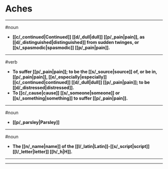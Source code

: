 # Aches
---
#noun
- **[[c/_continued|Continued]] [[d/_dull|dull]] [[p/_pain|pain]], as [[d/_distinguished|distinguished]] from sudden twinges, or [[s/_spasmodic|spasmodic]] [[p/_pain|pain]].**
---
#verb
- **To suffer [[p/_pain|pain]]; to be the [[s/_source|source]] of, or be in, [[p/_pain|pain]], [[e/_especially|especially]] [[c/_continued|continued]] [[d/_dull|dull]] [[p/_pain|pain]]; to be [[d/_distressed|distressed]].**
- **To [[c/_cause|cause]] [[s/_someone|someone]] or [[s/_something|something]] to suffer [[p/_pain|pain]].**
---
#noun
- **[[p/_parsley|Parsley]]**
---
#noun
- **The [[n/_name|name]] of the [[l/_latin|Latin]]-[[s/_script|script]] [[l/_letter|letter]] [[h/_h|H]].**
---
---
